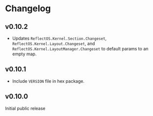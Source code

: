 # Changelog

## v0.10.2

* Updates `ReflectOS.Kernel.Section.Changeset`, `ReflectOS.Kernel.Layout.Changeset`, and `ReflectOS.Kernel.LayoutManager.Changeset` to default params
to an empty map. 

## v0.10.1

* Include `VERSION` file in hex package.

## v0.10.0

Initial public release
